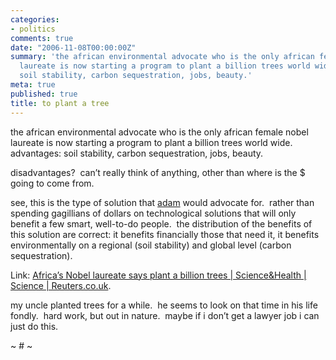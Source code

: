 ```yaml
---
categories:
- politics
comments: true
date: "2006-11-08T00:00:00Z"
summary: 'the african environmental advocate who is the only african female nobel
  laureate is now starting a program to plant a billion trees world wide.  advantages:
  soil stability, carbon sequestration, jobs, beauty.'
meta: true
published: true
title: to plant a tree
---
```


the african environmental advocate who is the only african female nobel laureate is now starting a program to plant a billion trees world wide.  advantages: soil stability, carbon sequestration, jobs, beauty.

disadvantages?  can’t really think of anything, other than where is the $ going to come from.  

see, this is the type of solution that [adam][1] would advocate for.  rather than spending gagillians of dollars on technological solutions that will only benefit a few smart, well-to-do people.  the distribution of the benefits of this solution are correct: it benefits financially those that need it, it benefits environmentally on a regional (soil stability) and global level (carbon sequestration).

 [1]: http://www.grist.org/news/maindish/2005/01/13/werbach-reprint/

Link: [Africa’s Nobel laureate says plant a billion trees | Science&Health | Science | Reuters.co.uk][2].

 [2]: http://today.reuters.co.uk/news/articlenews.aspx?type=scienceNews&storyID=2006-11-08T131740Z_01_WAL844945_RTRIDST_0_SCIENCE-ENVIRONMENT-TREES-DC.XML&pageNumber=0&imageid=&cap=&sz=13&WTModLoc=NewsArt-C1-ArticlePage2 "Africa's Nobel laureate says plant a billion trees | Science&Health | Science | Reuters.co.uk"

my uncle planted trees for a while.  he seems to look on that time in his life fondly.  hard work, but out in nature.  maybe if i don’t get a lawyer job i can just do this.

~ # ~